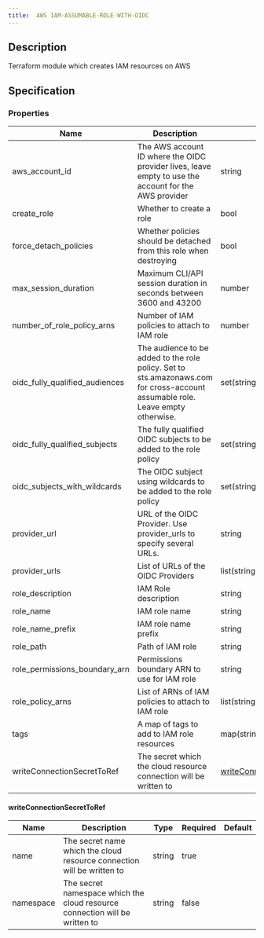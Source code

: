 ```yaml
---
title:  AWS IAM-ASSUMABLE-ROLE-WITH-OIDC
---
```


## Description

Terraform module which creates IAM resources on AWS

## Specification


### Properties

 Name | Description | Type | Required | Default 
 ------------ | ------------- | ------------- | ------------- | ------------- 
 aws_account_id | The AWS account ID where the OIDC provider lives, leave empty to use the account for the AWS provider | string | false |  
 create_role | Whether to create a role | bool | false |  
 force_detach_policies | Whether policies should be detached from this role when destroying | bool | false |  
 max_session_duration | Maximum CLI/API session duration in seconds between 3600 and 43200 | number | false |  
 number_of_role_policy_arns | Number of IAM policies to attach to IAM role | number | false |  
 oidc_fully_qualified_audiences | The audience to be added to the role policy. Set to sts.amazonaws.com for cross-account assumable role. Leave empty otherwise. | set(string) | false |  
 oidc_fully_qualified_subjects | The fully qualified OIDC subjects to be added to the role policy | set(string) | false |  
 oidc_subjects_with_wildcards | The OIDC subject using wildcards to be added to the role policy | set(string) | false |  
 provider_url | URL of the OIDC Provider. Use provider_urls to specify several URLs. | string | false |  
 provider_urls | List of URLs of the OIDC Providers | list(string) | false |  
 role_description | IAM Role description | string | false |  
 role_name | IAM role name | string | false |  
 role_name_prefix | IAM role name prefix | string | false |  
 role_path | Path of IAM role | string | false |  
 role_permissions_boundary_arn | Permissions boundary ARN to use for IAM role | string | false |  
 role_policy_arns | List of ARNs of IAM policies to attach to IAM role | list(string) | false |  
 tags | A map of tags to add to IAM role resources | map(string) | false |  
 writeConnectionSecretToRef | The secret which the cloud resource connection will be written to | [writeConnectionSecretToRef](#writeConnectionSecretToRef) | false |  


#### writeConnectionSecretToRef

 Name | Description | Type | Required | Default 
 ------------ | ------------- | ------------- | ------------- | ------------- 
 name | The secret name which the cloud resource connection will be written to | string | true |  
 namespace | The secret namespace which the cloud resource connection will be written to | string | false |  
